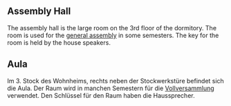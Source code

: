 <!-- English -->
## Assembly Hall
The assembly hall is the large room on the 3rd floor of the dormitory. The room is used for the [general assembly](/en/info.html#a-assembly) in some semesters. The key for the room is held by the house speakers.

<!-- Deutsch -->
## Aula
Im 3. Stock des Wohnheims, rechts neben der Stockwerkstüre befindet sich die Aula. Der Raum wird in manchen Semestern für die [Vollversammlung](/de/info.html#a-assembly) verwendet. Den Schlüssel für den Raum haben die Haussprecher.
